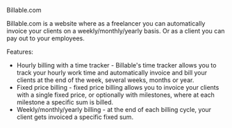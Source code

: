 Billable.com

Billable.com is a website where as a freelancer you can automatically invoice your clients on a weekly/monthly/yearly basis. Or as a client you can pay out to your employees.

Features:

 * Hourly billing with a time tracker - Billable's time tracker allows you to track your hourly work time and automatically invoice and bill your clients at the end of the week, several weeks, months or year.
 * Fixed price billing - fixed price billing allows you to invoice your clients with a single fixed price, or optionally with milestones, where at each milestone a specific sum is billed.
 * Weekly/monthly/yearly billing - at the end of each billing cycle, your client gets invoiced a specific fixed sum.